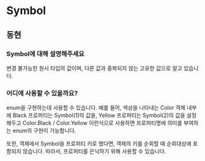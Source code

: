 # Symbol

## 동현

### Symbol에 대해 설명해주세요

변경 불가능한 원시 타입의 값이며, 다른 값과 중복되지 않는 고유한 값으로 알고 있습니다.

### 어디에 사용할 수 있을까요?

enum을 구현하는데 사용할 수 있습니다. 예를 들어, 색상을 나타내는 Color 객체 내부에 Black 프로퍼티는 Symbol(1)의 값을, Yellow 프로퍼티는 Symbol(2)의 값을 설정해두고 Color.Black / Color.Yellow 이런식으로 사용하면 프로퍼티명에 의미를 부여하는 enum의 구현이 가능합니다.

또한, 객체에서 Symbol을 프로퍼티 키로 했다면, 객체의 키를 순회할 때 순회대상에 포함되지 않습니다. 따라서, 프로퍼티를 은닉하기 위해 사용할 수 있습니다.
